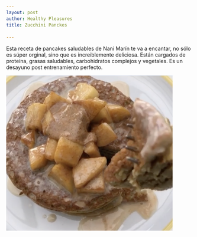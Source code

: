 ```yaml
---
layout: post
author: Healthy Pleasures
title: Zucchini Panckes

---
```

Esta receta de pancakes saludables de Nani Marín te va a encantar, no sólo es súper orginal, sino que es increiblemente deliciosa. Están cargados de proteína, grasas saludables, carbohidratos complejos y vegetales. Es un desayuno post entrenamiento perfecto. 

![](/images/zuchinni-panckaes2.png)